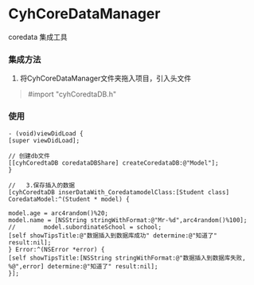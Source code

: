 # CyhCoreDataManager
coredata 集成工具

### 集成方法
   1. 将CyhCoreDataManager文件夹拖入项目，引入头文件 
   > #import "cyhCoredtaDB.h"

### 使用
  ```
  - (void)viewDidLoad {
  [super viewDidLoad];
  
  // 创建db文件
  [[cyhCoredtaDB coredataDBShare] createCoredataDB:@"Model"];
  }
  ```
  ```
  //   3.保存插入的数据
  [cyhCoredtaDB inserDataWith_CoredatamodelClass:[Student class] CoredataModel:^(Student * model) {
  
  model.age = arc4random()%20;
  model.name = [NSString stringWithFormat:@"Mr-%d",arc4random()%100];
  //        model.subordinateSchool = school;
  [self showTipsTitle:@"数据插入到数据库成功" determine:@"知道了" result:nil];
  } Error:^(NSError *error) {
  [self showTipsTitle:[NSString stringWithFormat:@"数据插入到数据库失败, %@",error] determine:@"知道了" result:nil];
  }];
  ```

